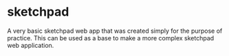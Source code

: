 # sketchpad

A very basic sketchpad web app that was created simply for the purpose of practice. This can be used as a base to make a more complex sketchpad web application.
